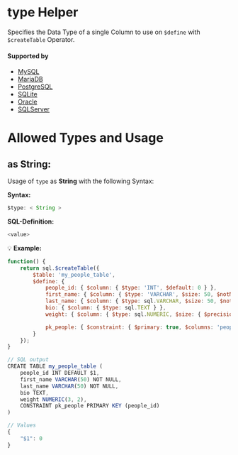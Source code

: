 # type Helper
Specifies the Data Type of a single Column to use on `$define` with `$createTable` Operator.

#### Supported by
- [MySQL](https://dev.mysql.com/doc/refman/5.7/en/data-types.html)
- [MariaDB](https://mariadb.com/kb/en/library/data-types/)
- [PostgreSQL](https://www.postgresql.org/docs/9.5/static/datatype.html)
- [SQLite](https://www.sqlite.org/datatype3.html)
- [Oracle](https://docs.oracle.com/cd/B28359_01/server.111/b28318/datatype.htm#CNCPT012)
- [SQLServer](https://docs.microsoft.com/en-us/sql/t-sql/data-types/data-types-transact-sql)

# Allowed Types and Usage

## as String:

Usage of `type` as **String** with the following Syntax:

**Syntax:**

```javascript
$type: < String >
```

**SQL-Definition:**
```javascript
<value>
```

:bulb: **Example:**
```javascript
function() {
    return sql.$createTable({
        $table: 'my_people_table',
        $define: {
            people_id: { $column: { $type: 'INT', $default: 0 } },
            first_name: { $column: { $type: 'VARCHAR', $size: 50, $notNull: true } },
            last_name: { $column: { $type: sql.VARCHAR, $size: 50, $notNull: true } },
            bio: { $column: { $type: sql.TEXT } },
            weight: { $column: { $type: sql.NUMERIC, $size: { $precision: 3, $scale: 2 } } },

            pk_people: { $constraint: { $primary: true, $columns: 'people_id' } }
        }
    });
}

// SQL output
CREATE TABLE my_people_table (
    people_id INT DEFAULT $1,
    first_name VARCHAR(50) NOT NULL,
    last_name VARCHAR(50) NOT NULL,
    bio TEXT,
    weight NUMERIC(3, 2),
    CONSTRAINT pk_people PRIMARY KEY (people_id)
)

// Values
{
    "$1": 0
}
```


